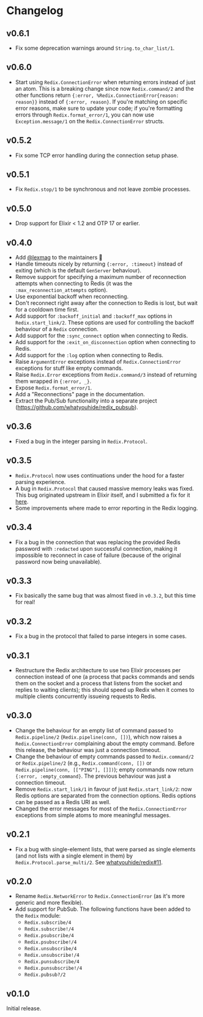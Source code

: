 # Changelog

## v0.6.1

* Fix some deprecation warnings around `String.to_char_list/1`.

## v0.6.0

* Start using `Redix.ConnectionError` when returning errors instead of just an
  atom. This is a breaking change since now `Redix.command/2` and the other
  functions return `{:error, %Redix.ConnectionError{reason: reason}}` instead of
  `{:error, reason}`. If you're matching on specific error reasons, make sure to
  update your code; if you're formatting errors through `Redix.format_error/1`,
  you can now use `Exception.message/1` on the `Redix.ConnectionError` structs.

## v0.5.2

* Fix some TCP error handling during the connection setup phase.

## v0.5.1

* Fix `Redix.stop/1` to be synchronous and not leave zombie processes.

## v0.5.0

* Drop support for Elixir < 1.2 and OTP 17 or earlier.

## v0.4.0

* Add [@lexmag](https://github.com/lexmag) to the maintainers :tada:
* Handle timeouts nicely by returning `{:error, :timeout}` instead of exiting
  (which is the default `GenServer` behaviour).
* Remove support for specifying a maximum number of reconnection attempts when
  connecting to Redis (it was the `:max_reconnection_attempts` option).
* Use exponential backoff when reconnecting.
* Don't reconnect right away after the connection to Redis is lost, but wait for
  a cooldown time first.
* Add support for `:backoff_initial` and `:backoff_max` options in
  `Redix.start_link/2`. These options are used for controlling the backoff
  behaviour of a `Redix` connection.
* Add support for the `:sync_connect` option when connecting to Redis.
* Add support for the `:exit_on_disconnection` option when connecting to Redis.
* Add support for the `:log` option when connecting to Redis.
* Raise `ArgumentError` exceptions instead of `Redix.ConnectionError` exceptions
  for stuff like empty commands.
* Raise `Redix.Error` exceptions from `Redix.command/3` instead of returning
  them wrapped in `{:error, _}`.
* Expose `Redix.format_error/1`.
* Add a "Reconnections" page in the documentation.
* Extract the Pub/Sub functionality into a separate project
  (https://github.com/whatyouhide/redix_pubsub).


## v0.3.6

* Fixed a bug in the integer parsing in `Redix.Protocol`.

## v0.3.5

* `Redix.Protocol` now uses continuations under the hood for a faster parsing
  experience.
* A bug in `Redix.Protocol` that caused massive memory leaks was fixed. This bug
  originated upstream in Elixir itself, and I submitted a fix for it
  [here](https://github.com/elixir-lang/elixir/pull/4350).
* Some improvements where made to error reporting in the Redix logging.

## v0.3.4

* Fix a bug in the connection that was replacing the provided Redis password
  with `:redacted` upon successful connection, making it impossible to reconnect
  in case of failure (because of the original password now being unavailable).

## v0.3.3

* Fix basically the same bug that was almost fixed in `v0.3.2`, but this time
  for real!

## v0.3.2

* Fix a bug in the protocol that failed to parse integers in some cases.

## v0.3.1

* Restructure the Redix architecture to use two Elixir processes per connection
  instead of one (a process that packs commands and sends them on the socket and
  a process that listens from the socket and replies to waiting clients); this
  should speed up Redix when it comes to multiple clients concurrently issueing
  requests to Redis.

## v0.3.0

* Change the behaviour for an empty list of command passed to `Redix.pipeline/2`
  (`Redix.pipeline(conn, [])`), which now raises a `Redix.ConnectionError`
  complaining about the empty command. Before this release, the behaviour was
  just a connection timeout.
* Change the behaviour of empty commands passed to `Redix.command/2` or
  `Redix.pipeline/2` (e.g., `Redix.command(conn, [])` or `Redix.pipeline(conn,
  [["PING"], []])`); empty commands now return `{:error, :empty_command}`. The
  previous behaviour was just a connection timeout.
* Remove `Redix.start_link/1` in favour of just `Redix.start_link/2`: now Redis
  options are separated from the connection options. Redis options can be passed
  as a Redis URI as well.
* Changed the error messages for most of the `Redix.ConnectionError` exceptions
  from simple atoms to more meaningful messages.

## v0.2.1

* Fix a bug with single-element lists, that were parsed as single elements (and
  not lists with a single element in them) by
  `Redix.Protocol.parse_multi/2`. See
  [whatyouhide/redix#11](https://github.com/whatyouhide/redix/issues/11).

## v0.2.0

* Rename `Redix.NetworkError` to `Redix.ConnectionError` (as it's more generic
  and more flexible).
* Add support for PubSub. The following functions have been added to the `Redix` module:
  * `Redix.subscribe/4`
  * `Redix.subscribe!/4`
  * `Redix.psubscribe/4`
  * `Redix.psubscribe!/4`
  * `Redix.unsubscribe/4`
  * `Redix.unsubscribe!/4`
  * `Redix.punsubscribe/4`
  * `Redix.punsubscribe!/4`
  * `Redix.pubsub?/2`

## v0.1.0

Initial release.
